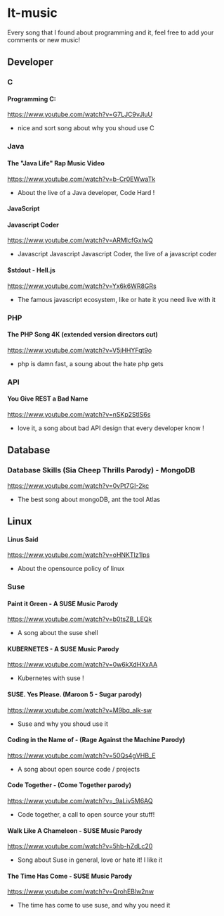 # It-music
Every song that I found about programming and it, feel free to add your comments or new music! 

## Developer
### C

#### Programming C:

https://www.youtube.com/watch?v=G7LJC9vJluU

- nice and sort song about why you shoud use C 

### Java

#### The "Java Life" Rap Music Video

https://www.youtube.com/watch?v=b-Cr0EWwaTk

- About the live of a Java developer, Code Hard ! 

#### JavaScript

#### Javascript Coder

https://www.youtube.com/watch?v=ARMlcfGxIwQ

- Javascript Javascript Javascript Coder, the live of a javascript coder

#### $stdout - Hell.js

https://www.youtube.com/watch?v=Yx6k6WR8GRs

- The famous javascript ecosystem, like or hate it you need live with it

### PHP

#### The PHP Song 4K (extended version directors cut)

https://www.youtube.com/watch?v=V5jHHYFqt9o

- php is damn fast, a soung about the hate php gets 

### API

#### You Give REST a Bad Name

https://www.youtube.com/watch?v=nSKp2StlS6s

- love it, a song about bad API design that every developer know !

## Database 

### Database Skills (Sia Cheep Thrills Parody) - MongoDB

https://www.youtube.com/watch?v=0vPt7GI-2kc

- The best song about mongoDB, ant the tool Atlas 

## Linux

#### Linus Said 

https://www.youtube.com/watch?v=oHNKTlz1lps

- About the opensource policy of linux 

### Suse

#### Paint it Green - A SUSE Music Parody

https://www.youtube.com/watch?v=b0tsZB_LEQk

- A song about the suse shell 

#### KUBERNETES - A SUSE Music Parody

https://www.youtube.com/watch?v=0w6kXdHXxAA

- Kubernetes with suse ! 

#### SUSE. Yes Please. (Maroon 5 - Sugar parody)

https://www.youtube.com/watch?v=M9bq_alk-sw

- Suse and why you shoud use it 

#### Coding in the Name of - (Rage Against the Machine Parody)

https://www.youtube.com/watch?v=50Qs4gVHB_E

- A song about open source code / projects 


#### Code Together - (Come Together parody)

https://www.youtube.com/watch?v=_9aLiv5M6AQ

- Code together, a call to open source your stuff! 

#### Walk Like A Chameleon - SUSE Music Parody

https://www.youtube.com/watch?v=5hb-hZdLc20

- Song about Suse in general, love or hate it! I like it 


#### The Time Has Come - SUSE Music Parody

https://www.youtube.com/watch?v=QrohEBlw2nw

- The time has come to use suse, and why you need it



